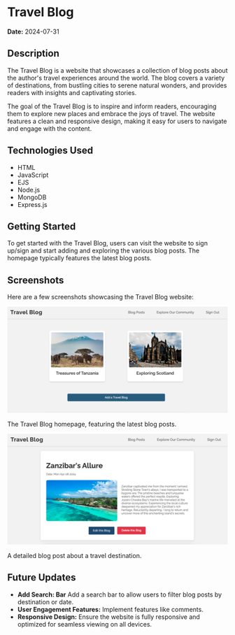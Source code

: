 # Travel Blog

**Date:** 2024-07-31

## Description

The Travel Blog is a website that showcases a collection of blog posts about the author's travel experiences around the world. The blog covers a variety of destinations, from bustling cities to serene natural wonders, and provides readers with insights and captivating stories.

The goal of the Travel Blog is to inspire and inform readers, encouraging them to explore new places and embrace the joys of travel. The website features a clean and responsive design, making it easy for users to navigate and engage with the content.

## Technologies Used

- HTML
- JavaScript
- EJS 
- Node.js
- MongoDB 
- Express.js

## Getting Started

To get started with the Travel Blog, users can visit the website to sign up/sign and start adding and exploring the various blog posts. The homepage typically features the latest blog posts.


## Screenshots

Here are a few screenshots showcasing the Travel Blog website:

![Travel Blog Homepage](/public/homepage.png)

The Travel Blog homepage, featuring the latest blog posts.

![Travel Blog Post](/public/showpage.png)

A detailed blog post about a travel destination.

## Future Updates

- **Add Search: Bar** Add a search bar to allow users to filter blog posts by destination or date.
- **User Engagement Features:** Implement features like comments.
- **Responsive Design:** Ensure the website is fully responsive and optimized for seamless viewing on all devices.